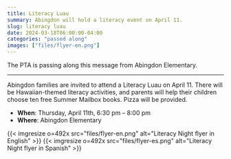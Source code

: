```yaml
---
title: Literacy Luau
summary: Abingdon will hold a literacy event on April 11.
slug: literacy luau
date: 2024-03-18T06:00:00-04:00
categories: "passed along"
images: ["files/flyer-en.png"]
---
```


The PTA is passing along this message from Abingdon Elementary.

---

Abingdon families are invited to attend a Literacy Luau on April 11. There will be Hawaiian-themed literacy activities, and parents will help their children choose ten free Summer Mailbox books. Pizza will be provided.

- **When**: Thursday, April 11th, 6:30 pm – 8:00 pm
- **Where**: Abingdon Elementary

{{< imgresize o=492x src="files/flyer-en.png" alt="Literacy Night flyer in English" >}}
{{< imgresize o=492x src="files/flyer-es.png" alt="Literacy Night flyer in Spanish" >}}